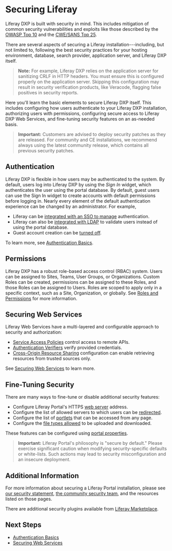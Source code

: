 # Securing Liferay

Liferay DXP is built with security in mind. This includes mitigation of common security vulnerabilities and exploits like those described by the [OWASP Top 10](https://www.owasp.org/index.php/Top_10_2013-Top_10) and the [CWE/SANS Top 25](https://www.sans.org/top25-software-errors/).

There are several aspects of securing a Liferay installation---including, but not limited to, following the best security practices for your hosting environment, database, search provider, application server, and Liferay DXP itself.

> **Note:** For example, Liferay DXP relies on the application server for sanitizing CRLF in HTTP headers. You must ensure this is configured properly on the application server. Skipping this configuration may result in security verification products, like Veracode, flagging false positives in security reports.

Here you'll learn the basic elements to secure Liferay DXP itself. This includes configuring how users authenticate to your Liferay DXP installation, authorizing users with permissions, configuring secure access to Liferay DXP Web Services, and fine-tuning security features on an as-needed basis.

> **Important:** Customers are advised to deploy security patches as they are released. For community and CE installations, we recommend always using the latest community release, which contains all previous security patches.

## Authentication

Liferay DXP is flexible in how users may be authenticated to the system. By default, users log into Liferay DXP by using the _Sign In_ widget, which authenticates the user using the portal database. By default, guest users can use the Sign In widget to create accounts with default permissions before logging in. Nearly every element of the default authentication experience can be changed by an administrator. For example,

-   Liferay can be [integrated with an SSO to manage](placeholder) authentication.
-   Liferay can also be [integrated with LDAP](placeholder) to validate users instead of using the portal database.
-   Guest account creation can be [turned off](./authentication-basics.md#disabling-guest-account-creation).

To learn more, see [Authentication Basics](./authentication-basics.md).

## Permissions

Liferay DXP has a robust role-based access control (RBAC) system. Users can be assigned to Sites, Teams, User Groups, or Organizations. Custom Roles can be created, permissions can be assigned to these Roles, and those Roles can be assigned to Users. Roles are scoped to apply only in a specific context, such as a Site, Organization, or globally. See [Roles and Permissions](../users-and-permissions/roles-and-permissions/README.md) for more information.

## Securing Web Services

Liferay Web Services have a multi-layered and configurable approach to security and authorization:

-   [Service Access Policies](./securing-web-services/setting-service-access-policies.md) control access to remote APIs.
-   [Authentication Verifiers](./securing-web-services/using-authentication-verifiers.md) verify provided credentials.
-   [Cross-Origin Resource Sharing](./securing-web-services/setting-up-cors.md) configuration can enable retrieving resources from trusted sources only.

See [Securing Web Services](./securing-web-services/securing-web-services) to learn more.

## Fine-Tuning Security

There are many ways to fine-tune or disable additional security features:

-   Configure Liferay Portal's HTTPS [web server](https://docs.liferay.com/portal/7.2-latest/propertiesdoc/portal.properties.html#Web%20Server) address.
-   Configure the list of allowed servers to which users can be [redirected](https://docs.liferay.com/portal/7.2-latest/propertiesdoc/portal.properties.html#Redirect).
-   Configure the list of [portlets](https://docs.liferay.com/portal/7.2-latest/propertiesdoc/portal.properties.html#Portlet) that can be accessed from any page.
-   Configure the [file types allowed](placeholder) to be uploaded and downloaded.

These features can be configured using [portal properties](https://docs.liferay.com/portal/7.2-latest/propertiesdoc/portal.properties.html).

> **Important:** Liferay Portal's philosophy is "secure by default." Please exercise significant caution when modifying security-specific defaults or white-lists. Such actions may lead to security misconfiguration and an insecure deployment.

## Additional Information

For more information about securing a Liferay Portal installation, please see [our security statement](https://www.liferay.com/security), [the community security team](https://portal.liferay.dev/people/community-security-team), and the resources listed on those pages.

There are additional security plugins available from [Liferay Marketplace](https://www.liferay.com/marketplace).

## Next Steps

-   [Authentication Basics](./authentication-basics.md)
-   [Securing Web Services](./securing-web-services/securing-web-services)
